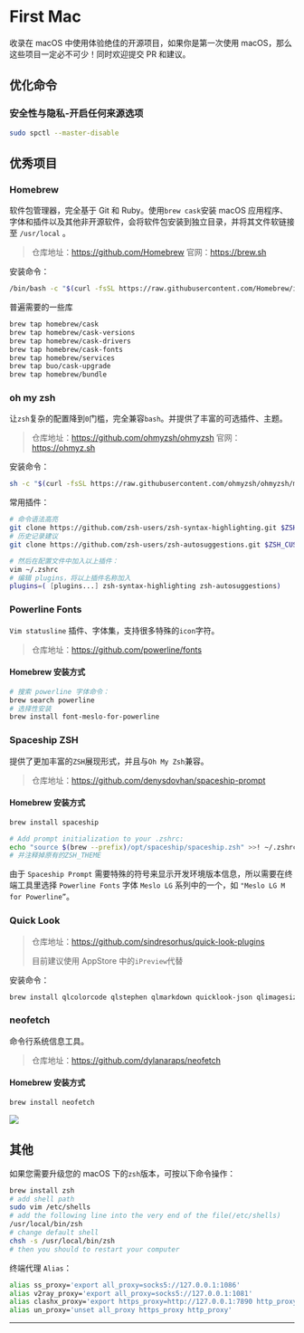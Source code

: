 # First Mac
 收录在 macOS 中使用体验绝佳的开源项目，如果你是第一次使用 macOS，那么这些项目一定必不可少！同时欢迎提交 PR 和建议。

## 优化命令

### 安全性与隐私-开启任何来源选项

```bash
sudo spctl --master-disable
```

## 优秀项目

### Homebrew

软件包管理器，完全基于 Git 和 Ruby。使用`brew cask`安装 macOS 应用程序、字体和插件以及其他非开源软件，会将软件包安装到独立目录，并将其文件软链接至 `/usr/local` 。

> 仓库地址：https://github.com/Homebrew
> 官网：https://brew.sh

安装命令：

```bash
/bin/bash -c "$(curl -fsSL https://raw.githubusercontent.com/Homebrew/install/HEAD/install.sh)"
```

普遍需要的一些库
```bash
brew tap homebrew/cask
brew tap homebrew/cask-versions
brew tap homebrew/cask-drivers
brew tap homebrew/cask-fonts
brew tap homebrew/services
brew tap buo/cask-upgrade
brew tap homebrew/bundle
```

### oh my zsh

让`zsh`复杂的配置降到`0`门槛，完全兼容`bash`。并提供了丰富的可选插件、主题。

> 仓库地址：https://github.com/ohmyzsh/ohmyzsh
> 官网：https://ohmyz.sh

安装命令：

```bash
sh -c "$(curl -fsSL https://raw.githubusercontent.com/ohmyzsh/ohmyzsh/master/tools/install.sh)"
```

常用插件：

```bash
# 命令语法高亮
git clone https://github.com/zsh-users/zsh-syntax-highlighting.git $ZSH_CUSTOM/plugins/zsh-syntax-highlighting
# 历史记录建议
git clone https://github.com/zsh-users/zsh-autosuggestions.git $ZSH_CUSTOM/plugins/zsh-autosuggestions

# 然后在配置文件中加入以上插件：
vim ~/.zshrc
# 编辑 plugins，将以上插件名称加入
plugins=( [plugins...] zsh-syntax-highlighting zsh-autosuggestions)
```

### Powerline Fonts

`Vim statusline` 插件、字体集，支持很多特殊的`icon`字符。

> 仓库地址：https://github.com/powerline/fonts

#### Homebrew 安装方式

```bash
# 搜索 powerline 字体命令：
brew search powerline
# 选择性安装
brew install font-meslo-for-powerline
```

### Spaceship ZSH

提供了更加丰富的`ZSH`展现形式，并且与`Oh My Zsh`兼容。

> 仓库地址：https://github.com/denysdovhan/spaceship-prompt

#### Homebrew 安装方式

```bash
brew install spaceship

# Add prompt initialization to your .zshrc:
echo "source $(brew --prefix)/opt/spaceship/spaceship.zsh" >>! ~/.zshrc
# 并注释掉原有的ZSH_THEME
```

由于 `Space­ship Prompt` 需要特殊的符号来显示开发环境版本信息，所以需要在终端工具里选择 `Pow­er­line Fonts` 字体 `Meslo LG` 系列中的一个，如 `"Meslo LG M for Powerline”`。

### Quick Look

> 仓库地址：https://github.com/sindresorhus/quick-look-plugins
>
> 目前建议使用 AppStore 中的`iPreview`代替

安装命令：

```bash
brew install qlcolorcode qlstephen qlmarkdown quicklook-json qlimagesize suspicious-package apparency quicklookase qlvideo
```

### neofetch

命令行系统信息工具。

> 仓库地址：https://github.com/dylanaraps/neofetch

#### Homebrew 安装方式

```bash
brew install neofetch
```

![](img/4SPYFG.png)

## 其他

如果您需要升级您的 macOS 下的`zsh`版本，可按以下命令操作：

```bash
brew install zsh
# add shell path
sudo vim /etc/shells
# add the following line into the very end of the file(/etc/shells)
/usr/local/bin/zsh
# change default shell
chsh -s /usr/local/bin/zsh
# then you should to restart your computer
```

终端代理 `Alias`：

```bash
alias ss_proxy='export all_proxy=socks5://127.0.0.1:1086'
alias v2ray_proxy='export all_proxy=socks5://127.0.0.1:1081'
alias clashx_proxy='export https_proxy=http://127.0.0.1:7890 http_proxy=http://127.0.0.1:7890 all_proxy=socks5://127.0.0.1:7891'
alias un_proxy='unset all_proxy https_proxy http_proxy'
```

---
